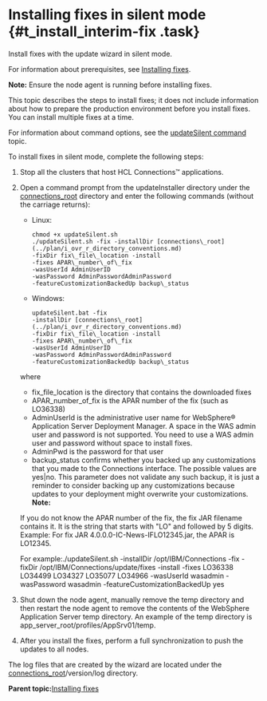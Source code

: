 # Installing fixes in silent mode {#t_install_interim-fix .task}

Install fixes with the update wizard in silent mode.

For information about prerequisites, see [Installing fixes](c_installing_interim_fixes.md).

**Note:** Ensure the node agent is running before installing fixes.

This topic describes the steps to install fixes; it does not include information about how to prepare the production environment before you install fixes. You can install multiple fixes at a time.

For information about command options, see the [updateSilent command](r_updatelc_command.md) topic.

To install fixes in silent mode, complete the following steps:

1.  Stop all the clusters that host HCL Connections™ applications.

2.  Open a command prompt from the updateInstaller directory under the [connections\_root](../plan/i_ovr_r_directory_conventions.md) directory and enter the following commands \(without the carriage returns\):

    -   Linux:

        ```
        chmod +x updateSilent.sh
        ./updateSilent.sh -fix -installDir [connections\_root](../plan/i_ovr_r_directory_conventions.md)
        -fixDir fix\_file\_location -install 
        -fixes APAR\_number\_of\_fix 
        -wasUserId AdminUserID 
        -wasPassword AdminPasswordAdminPassword 
        -featureCustomizationBackedUp backup\_status
        ```

    -   Windows:

        ```
        updateSilent.bat -fix 
        -installDir [connections\_root](../plan/i_ovr_r_directory_conventions.md)
        -fixDir fix\_file\_location -install 
        -fixes APAR\_number\_of\_fix 
        -wasUserId AdminUserID 
        -wasPassword AdminPasswordAdminPassword 
        -featureCustomizationBackedUp backup\_status
        ```

    where

    -   fix\_file\_location is the directory that contains the downloaded fixes
    -   APAR\_number\_of\_fix is the APAR number of the fix \(such as LO36338\)
    -   AdminUserId is the administrative user name for WebSphere® Application Server Deployment Manager. A space in the WAS admin user and password is not supported. You need to use a WAS admin user and password without space to install fixes.
    -   AdminPwd is the password for that user
    -   backup\_status confirms whether you backed up any customizations that you made to the Connections interface. The possible values are yes\|no. This parameter does not validate any such backup, it is just a reminder to consider backing up any customizations because updates to your deployment might overwrite your customizations.
    **Note:**

    If you do not know the APAR number of the fix, the fix JAR filename contains it. It is the string that starts with "LO" and followed by 5 digits. Example: For fix JAR 4.0.0.0-IC-News-IFLO12345.jar, the APAR is LO12345.

    For example:./updateSilent.sh -installDir /opt/IBM/Connections -fix -fixDir /opt/IBM/Connections/update/fixes -install -fixes LO36338 LO34499 LO34327 LO35077 LO34966 -wasUserId wasadmin -wasPassword wasadmin -featureCustomizationBackedUp yes

3.  Shut down the node agent, manually remove the temp directory and then restart the node agent to remove the contents of the WebSphere Application Server temp directory. An example of the temp directory is app\_server\_root/profiles/AppSrv01/temp.

4.  After you install the fixes, perform a full synchronization to push the updates to all nodes.


The log files that are created by the wizard are located under the [connections\_root](../plan/i_ovr_r_directory_conventions.md)/version/log directory.

**Parent topic:**[Installing fixes](../migrate/c_installing_interim_fixes.md)

